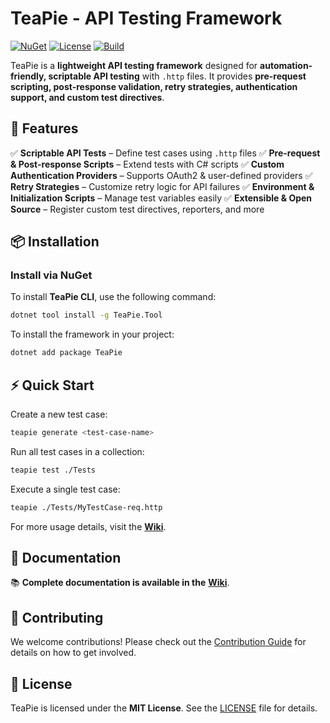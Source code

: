 # TeaPie - API Testing Framework

[![NuGet](https://img.shields.io/nuget/v/TeaPie)](https://www.nuget.org/packages/TeaPie/)
[![License](https://img.shields.io/github/license/Kros-sk/TeaPie)](LICENSE)
[![Build](https://github.com/Kros-sk/TeaPie/actions/workflows/pipeline.yml/badge.svg)](https://github.com/Kros-sk/TeaPie/actions)

TeaPie is a **lightweight API testing framework** designed for **automation-friendly, scriptable API testing** with `.http` files.
It provides **pre-request scripting, post-response validation, retry strategies, authentication support, and custom test directives**.

## 🚀 Features

✅ **Scriptable API Tests** – Define test cases using `.http` files
✅ **Pre-request & Post-response Scripts** – Extend tests with C# scripts
✅ **Custom Authentication Providers** – Supports OAuth2 & user-defined providers
✅ **Retry Strategies** – Customize retry logic for API failures
✅ **Environment & Initialization Scripts** – Manage test variables easily
✅ **Extensible & Open Source** – Register custom test directives, reporters, and more

## 📦 Installation

### Install via NuGet
To install **TeaPie CLI**, use the following command:

```sh
dotnet tool install -g TeaPie.Tool
```

To install the framework in your project:

```sh
dotnet add package TeaPie
```

## ⚡ Quick Start

Create a new test case:

```sh
teapie generate <test-case-name>
```

Run all test cases in a collection:

```sh
teapie test ./Tests
```

Execute a single test case:

```sh
teapie ./Tests/MyTestCase-req.http
```

For more usage details, visit the **[Wiki](https://kros-sk.github.io/TeaPie/docs/introduction.html)**.

## 📖 Documentation

📚 **Complete documentation is available in the** **[Wiki](https://kros-sk.github.io/TeaPie/docs/introduction.html)**.

## 🤝 Contributing

We welcome contributions! Please check out the [Contribution Guide](CONTRIBUTING.md) for details on how to get involved.

## 📝 License

TeaPie is licensed under the **MIT License**. See the [LICENSE](LICENSE) file for details.
